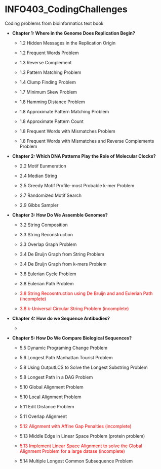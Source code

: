 # INFO403_CodingChallenges
Coding problems from bioinformatics text book


- **Chapter 1: Where in the Genome Does Replication Begin?**
    * 1.2 Hidden Messages in the Replication Origin

    * 1.2 Frequent Words Problem

    * 1.3 Reverse Complement

    * 1.3 Pattern Matching Problem 

    * 1.4 Clump Finding Problem

    * 1.7 Minimum Skew Problem

    * 1.8 Hamming Distance Problem

    * 1.8 Approximate Pattern Matching Problem

    * 1.8 Approximate Pattern Count 

    * 1.8 Frequent Words with Mismatches Problem

    * 1.8 Frequent Words with Mismatches and Reverse Complements Problem

- **Chapter 2: Which DNA Patterns Play the Role of Molecular Clocks?** 
    * 2.2 Motif Eunmeration

    * 2.4 Median String

    * 2.5 Greedy Motif Profile-most Probable k-mer Problem

    * 2.7 Randomized Motif Search

    * 2.9 Gibbs Sampler

- **Chapter 3: How Do We Assemble Genomes?**

    * 3.2 String Composition 

    * 3.3 String Reconstruction 

    * 3.3 Overlap Graph Problem

    * 3.4 De Bruijn Graph from String Problem

    * 3.4 De Bruijn Graph from k-mers Problem

    * 3.8 Eulerian Cycle Problem

    * 3.8 Eulerian Path Problem 

    * <span style="color:red">3.8 String Recosntruction using De Bruijn and and Eulerian Path (incomplete) </span>

    * <span style="color:red">3.8 k-Universal Circular String Problem (incomplete) </span>

- **Chapter 4: How do we Sequence Antibodies?** 

    * 
    
- **Chapter 5: How Do We Compare Biological Sequences?** 

    * 5.5 Dynamic Programing Change Problem

    * 5.6 Longest Path Manhattan Tourist Problem 
    
    * 5.8 Using OutputLCS to Solve the Longest Substring Problem 

    * 5.8 Longest Path in a DAG Problem

    * 5.10 Global Alignment Problem

    * 5.10 Local Alignment Problem

    * 5.11 Edit Distance Problem 

    * 5.11 Overlap Alignment 
    
    * <span style="color:red">5.12 Alignment with Affine Gap Penalties (incomplete) </span>

    * 5.13 Middle Edge in Linear Space Problem (protein problem) 

    * <span style="color:red"> 5.13 Implement Linear Space Alignment to solve the Global Alignment Problem for a large datase (incomplete) </span>

    * 5.14 Multiple Longest Common Subsequence Problem 
